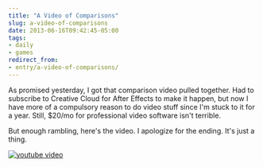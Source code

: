 ```yaml
---
title: "A Video of Comparisons"
slug: a-video-of-comparisons
date: 2013-06-16T09:42:45-05:00
tags:
- daily
- games
redirect_from:
- entry/a-video-of-comparisons/
---
```

As promised yesterday, I got that comparison video pulled together. Had to subscribe to Creative Cloud for After Effects to make it happen, but now I have more of a compulsory reason to do video stuff since I'm stuck to it for a year. Still, $20/mo for professional video software isn't terrible.

But enough rambling, here's the video. I apologize for the ending. It's just a thing.

[![youtube video](https://img.youtube.com/vi/v9a1NAJBcTY/0.jpg)](https://www.youtube.com/watch?v=v9a1NAJBcTY)
